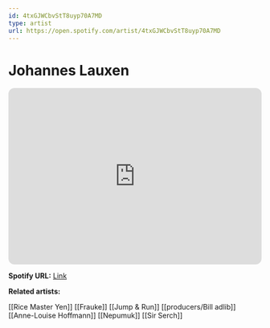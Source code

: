 ```yaml
---
id: 4txGJWCbvStT8uyp70A7MD
type: artist
url: https://open.spotify.com/artist/4txGJWCbvStT8uyp70A7MD
---
```

# Johannes Lauxen

<iframe style="border-radius:12px" src="https://open.spotify.com/embed/artist/4txGJWCbvStT8uyp70A7MD" width="100%" height="352" frameBorder="0" allowfullscreen="" allow="autoplay; clipboard-write; encrypted-media; fullscreen; picture-in-picture" loading="lazy"></iframe>

**Spotify URL:** [Link](https://open.spotify.com/artist/4txGJWCbvStT8uyp70A7MD)

**Related artists:**

[[Rice Master Yen]]
[[Frauke]]
[[Jump & Run]]
[[producers/Bill adlib]]
[[Anne-Louise Hoffmann]]
[[Nepumuk]]
[[Sir Serch]]
